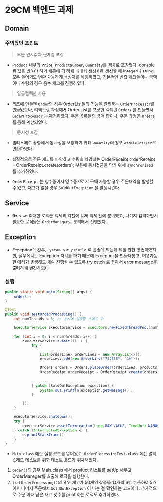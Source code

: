 # 29CM 백엔드 과제

## Domain
### 주의했던 포인트
> 모든 원시값과 문자열 포장

- `Product` 내부의 `Price`, `ProductNumber`, `Quantity`를 객체로 포장했다.
  console로 값을 받아야 하기 때문에 각 객체 내에서 생성자로 생성할 때 Integer나 string 모두 들어와도 변환 가능하게 생성자를 세팅하였고, 기본적인 빈값 체크들이나 금액이나 수량의 경우 음수 체크를 진행하였다.

>일급컬렉션 사용

- 최초에 만들땐 `Order`의 경우 OrderList들의 기능을 관리하는 `OrderProcessor`를 만들었으나, 리팩토링 과정에서 Order List를 포장한 객체인 `Orders` 를 만들면서 `OrderProcessor` 는 제거하였다. 주문 목록들의 금액 합이나, 주문 과정은 `Orders`를 통해 계산되었다.

> 동시성 보장

- 멀티스레드 상황에서 동시성을 보장하기 위해 `Quantity`의 경우 `AtomicInteger`로 변환하였다.
- 실질적으로 주문 재고를 파악하고 수량을 차감하는 OrderReceipt orderReceipt = OrderReceipt.create(orders); 부분에 동시접근을 막기 위해 `synchronized` 를 추가하였다.

- `OrderReceipt` 는 영수증이자 영수증으로서 구매 가능할 경우 주문내역을 발행할 수 있고, 재고가 없을 경우 `SoldOutException` 을 발생시킨다.

## Service
- Service 최대한 로직은 객체의 역할에 맞게 객체 안에 분배했고, 나머지 입력하면서 필요한 로직들은 `OrderManager`로 분리해서 진행했다.

## Exception
- Exception의 경우, `System.out.println` 로 콘솔에 찍는게 제일 편한 방법이였지만, 실무에서는 Exception 처리를 하기 때문에 Exception을 만들어놓고, 허용가능한 에러가 발생해도 계속 진행될 수 있도록 try catch 로 잡아서 error message를 출력하게 변경하였다.

### 실행
```java
public static void main(String[] args) {
    order();
}
```
```java
@Test
public void testOrderProcessing() {
    int numThreads = 6; // 동시에 실행할 스레드 수

    ExecutorService executorService = Executors.newFixedThreadPool(numThreads);

    for (int i = 0; i < numThreads; i++) {
        executorService.submit(() -> {
            try {

                List<OrderLine> orderLines = new ArrayList<>();
                orderLines.add(new OrderLine("782858", "10"));

                Orders orders = Orders.placeOrder(orderLines, products);
                OrderReceipt orderReceipt = OrderReceipt.create(orders);
                
                ...
            } catch (SoldOutException exception) {
                System.out.println(exception.getMessage());
            }

        });
    }

    executorService.shutdown();
    try {
        executorService.awaitTermination(Long.MAX_VALUE, TimeUnit.NANOSECONDS);
    } catch (InterruptedException e) {
        e.printStackTrace();
    }
}
```
- `Main.class` 에는 실행 코드를 넣어놨고, `OrderProcessingTest.class` 에는 멀티스레드 테스트를 위한 테스트 코드가 위치해있다.

1) `order()`의 경우 Main.class 에서 product 리스트를 setUp 해두고 OrderManager를 호출해 로직을 실행한다.
2) `testOrderProcessing()`의 경우 재고가 50개인 상품을 10개씩 6번 호출하여 5개 이후 나머지 주문에서 `SoldOutException` 이 나는 걸 확인하는 코드이다. 추가적으로 주문 마다 남은 재고 갯수를 print 하는 로직도 추가하였다. 